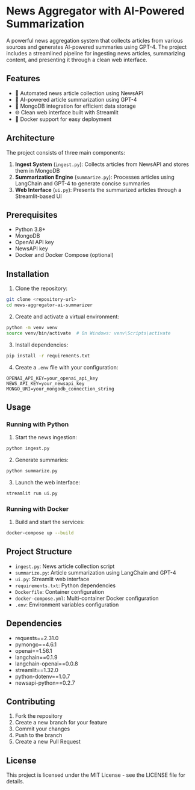 # News Aggregator with AI-Powered Summarization

A powerful news aggregation system that collects articles from various sources and generates AI-powered summaries using GPT-4. The project includes a streamlined pipeline for ingesting news articles, summarizing content, and presenting it through a clean web interface.

## Features

- 🔄 Automated news article collection using NewsAPI
- 🤖 AI-powered article summarization using GPT-4
- 💾 MongoDB integration for efficient data storage
- 🌐 Clean web interface built with Streamlit
- 🐳 Docker support for easy deployment

## Architecture

The project consists of three main components:

1. **Ingest System** (`ingest.py`): Collects articles from NewsAPI and stores them in MongoDB
2. **Summarization Engine** (`summarize.py`): Processes articles using LangChain and GPT-4 to generate concise summaries
3. **Web Interface** (`ui.py`): Presents the summarized articles through a Streamlit-based UI

## Prerequisites

- Python 3.8+
- MongoDB
- OpenAI API key
- NewsAPI key
- Docker and Docker Compose (optional)

## Installation

1. Clone the repository:
```bash
git clone <repository-url>
cd news-aggregator-ai-summarizer
```

2. Create and activate a virtual environment:
```bash
python -m venv venv
source venv/bin/activate  # On Windows: venv\Scripts\activate
```

3. Install dependencies:
```bash
pip install -r requirements.txt
```

4. Create a `.env` file with your configuration:
```
OPENAI_API_KEY=your_openai_api_key
NEWS_API_KEY=your_newsapi_key
MONGO_URI=your_mongodb_connection_string
```

## Usage

### Running with Python

1. Start the news ingestion:
```bash
python ingest.py
```

2. Generate summaries:
```bash
python summarize.py
```

3. Launch the web interface:
```bash
streamlit run ui.py
```

### Running with Docker

1. Build and start the services:
```bash
docker-compose up --build
```

## Project Structure

- `ingest.py`: News article collection script
- `summarize.py`: Article summarization using LangChain and GPT-4
- `ui.py`: Streamlit web interface
- `requirements.txt`: Python dependencies
- `Dockerfile`: Container configuration
- `docker-compose.yml`: Multi-container Docker configuration
- `.env`: Environment variables configuration

## Dependencies

- requests==2.31.0
- pymongo==4.6.1
- openai==1.56.1
- langchain==0.1.9
- langchain-openai==0.0.8
- streamlit==1.32.0
- python-dotenv==1.0.7
- newsapi-python==0.2.7

## Contributing

1. Fork the repository
2. Create a new branch for your feature
3. Commit your changes
4. Push to the branch
5. Create a new Pull Request

## License

This project is licensed under the MIT License - see the LICENSE file for details. 